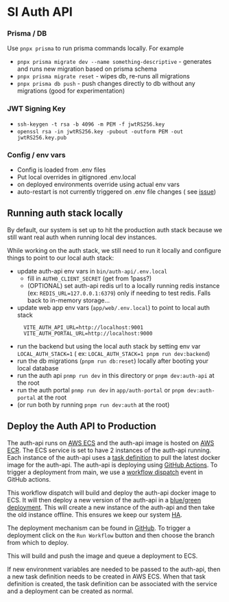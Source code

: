 # SI Auth API

### Prisma / DB

Use `pnpx prisma` to run prisma commands locally. For example

- `pnpx prisma migrate dev --name something-descriptive` - generates and runs new migration based on prisma schema
- `pnpx prisma migrate reset` - wipes db, re-runs all migrations
- `pnpx prisma db push` - push changes directly to db without any migrations (good for experimentation)

### JWT Signing Key

- `ssh-keygen -t rsa -b 4096 -m PEM -f jwtRS256.key`
- `openssl rsa -in jwtRS256.key -pubout -outform PEM -out jwtRS256.key.pub`

### Config / env vars

- Config is loaded from .env files
- Put local overrides in gitignored .env.local
- on deployed environments override using actual env vars
- auto-restart is not currently triggered on .env file changes (
  see [issue](https://github.com/nodejs/node/issues/45467))

## Running auth stack locally

By default, our system is set up to hit the production auth stack because we still want real auth when running local dev
instances.

While working on the auth stack, we still need to run it locally and configure things to point to our local auth stack:

- update auth-api env vars in `bin/auth-api/.env.local`
    - fill in `AUTH0_CLIENT_SECRET` (get from 1pass?)
    - (OPTIONAL) set auth-api redis url to a locally running redis instance (ex: `REDIS_URL=127.0.0.1:6379`) only if
      needing to test redis. Falls back to in-memory storage...
- update web app env vars (`app/web/.env.local`) to point to local auth stack
  ```
    VITE_AUTH_API_URL=http://localhost:9001
    VITE_AUTH_PORTAL_URL=http://localhost:9000
  ```
- run the backend but using the local auth stack by setting env var `LOCAL_AUTH_STACK=1` (
  ex: `LOCAL_AUTH_STACK=1 pnpm run dev:backend`)
- run the db migrations (`pnpm run db:reset`) locally after booting your local database
- run the auth api `pnmp run dev` in this directory or `pnpm dev:auth-api` at the root
- run the auth portal `pnmp run dev` in `app/auth-portal` or `pnpm dev:auth-portal` at the root
- (or run both by running `pnpm run dev:auth` at the root)

## Deploy the Auth API to Production

The auth-api runs on [AWS ECS](https://aws.amazon.com/ecs/) and the auth-api image is hosted
on [AWS ECR](https://aws.amazon.com/ecr/). The ECS service is set to have 2 instances of the auth-api running. Each
instance of the auth-api uses
a [task definition](https://docs.aws.amazon.com/AmazonECS/latest/developerguide/task_definitions.html) to pull the
latest docker image for the auth-api. The auth-api is deploying
using [GitHub Actions](https://github.com/features/actions). To trigger a deployment from main, we use
a [workflow dispatch](https://github.blog/changelog/2020-07-06-github-actions-manual-triggers-with-workflow_dispatch/)
event in GitHub actions.

This workflow dispatch will build and deploy the auth-api docker image to ECS. It will then deploy a new version of the
auth-api in a [blue/green deployment](https://martinfowler.com/bliki/BlueGreenDeployment.html). This will create a new
instance of the auth-api and then take the old instance offline. This ensures we keep our
system [HA](https://www.digitalocean.com/community/tutorials/what-is-high-availability).

The deployment mechanism can be found
in [GitHub](https://github.com/systeminit/si/actions/workflows/deploy-auth-api.yml). To trigger a deployment click on
the `Run Workflow` button and then choose the branch from which to deploy.

This will build and push the image and queue a deployment to ECS.

If new environment variables are needed to be passed to the auth-api, then a new task definition needs to be created in
AWS ECS. When that task definition is created, the task definition can be associated with the service and a deployment
can be created as normal.
